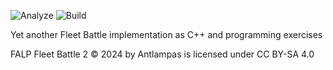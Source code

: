 ![Analyze](https://github.com/antlampas/FleetBattle2/actions/workflows/analyze.yml/badge.svg)
![Build](https://github.com/antlampas/FleetBattle2/actions/workflows/build.yml/badge.svg)

Yet another Fleet Battle implementation as C++ and programming exercises

FALP Fleet Battle 2 © 2024 by Antlampas is licensed under CC BY-SA 4.0